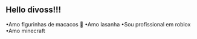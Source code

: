 ## Hello divoss!!! 
•Amo figurinhas de macacos 🐒
•Amo lasanha
•Sou profissional em roblox 
•Amo minecraft 



